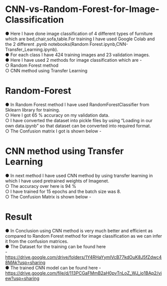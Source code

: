 # CNN-vs-Random-Forest-for-Image-Classification
● Here I have done image classification of 4 different types of furniture which are bed,chair,sofa,table.For training I have used Google Colab and the 2 different .pynb notebooks(Random Forest.ipynb,CNN-Transfer_Learning.ipynb).<br/>
● For each class I have 424 training images and 23 validation images.<br/>
● Here I have used 2 methods for image classification which are -<br/>
  ○ Random Forest method<br/>
  ○ CNN method using Transfer Learning<br/> 
# Random-Forest
● In Random Forest method I have used RandomForestClassifier from Sklearn library for training.<br/>
  ○ Here I got 65 % accuracy on my validation data.<br/>
  ○ I have converted the dataset into pickle files by using “Loading in our own data.ipynb” so that dataset can be converted into
    required format.<br/>
  ○ The Confusion matrix I got is shown below -<br/>
# CNN method using Transfer Learning
● In next method I have used CNN method by using transfer learning in which I have used pretrained weights of Imagenet.<br/>
  ○ The accuracy over here is 94 %<br/>
  ○ I have trained for 15 epochs and the batch size was 8.<br/>
  ○ The Confusion Matrix is shown below -<br/>

# Result
● In Conclusion using CNN method is very much better and efficient as compared to Random Forest method for image classification as
we can infer it from the confusion matrices.<br/>
● The Dataset for the training can be found here <br/>-
  https://drive.google.com/drive/folders/1Y4RHaYymlVcB77kdOuK8J5fZdwc48MAk?usp=sharing <br/>
● The trained CNN model can be found here -<br/>
  https://drive.google.com/file/d/113PCGaFMmB2aH0pvTnLoZ_WJ_io1BAp2/view?usp=sharing <br/>

